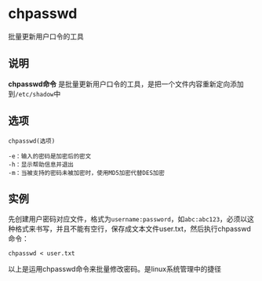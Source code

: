 chpasswd
===

批量更新用户口令的工具

## 说明

**chpasswd命令** 是批量更新用户口令的工具，是把一个文件内容重新定向添加到`/etc/shadow`中

## 选项

```
chpasswd(选项)
```

  

```
-e：输入的密码是加密后的密文
-h：显示帮助信息并退出
-m：当被支持的密码未被加密时，使用MD5加密代替DES加密
```

## 实例

先创建用户密码对应文件，格式为`username:password`，如`abc:abc123`，必须以这种格式来书写，并且不能有空行，保存成文本文件user.txt，然后执行chpasswd命令：

```
chpasswd < user.txt
```

以上是运用chpasswd命令来批量修改密码。是linux系统管理中的捷径


